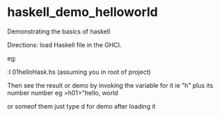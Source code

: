 # haskell_demo_helloworld
Demonstrating the basics of haskell

Directions:  load Haskell file in the GHCI.

eg: 

:l 01helloHask.hs (assuming you in root of project)

Then see the result or demo by invoking the variable for it ie "h" plus its number
number eg >h01>"hello, world

or someof them just type d for demo after loading it
